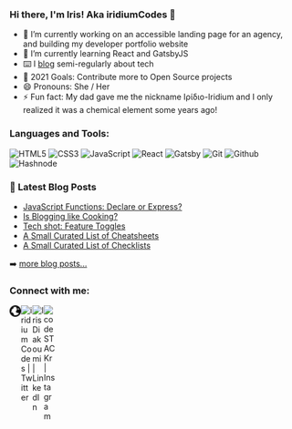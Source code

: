 ### Hi there, I'm Iris! Aka iridiumCodes 👋

- 🔭 I’m currently working on an accessible landing page for an agency, and building my developer portfolio website
- 🌱 I’m currently learning React and GatsbyJS
- ⌨️ I [blog](https://blog.iridium.codes/) semi-regularly about tech
- 🥅 2021 Goals: Contribute more to Open Source projects
- 😄 Pronouns: She / Her
- ⚡ Fun fact: My dad gave me the nickname Ιρίδιο-Iridium and I only realized it was a chemical element some years ago!

### Languages and Tools:
<p>
<img src="https://img.shields.io/badge/HTML5-E34F26?logo=html5&logoColor=white&style=flat" alt="HTML5">
<img src="https://img.shields.io/badge/CSS3-1572B6?logo=css3&logoColor=white&style=flat" alt="CSS3">
<img src="https://img.shields.io/badge/JavaScript-F7DF1E?logo=javascript&logoColor=white&style=flat" alt="JavaScript">
<img src="https://img.shields.io/badge/React-61DAFB?logo=react&logoColor=white&style=flat" alt="React">
<img src="https://img.shields.io/badge/Gatsby-663399?logo=gatsby&logoColor=white&style=flat" alt="Gatsby">
<img src="https://img.shields.io/badge/Git-F05032?logo=git&logoColor=white&style=flat" alt="Git">
<img src="https://img.shields.io/badge/Github-181717?logo=github&logoColor=white&style=flat" alt="Github">
<img src="https://img.shields.io/badge/Hashnode-2962FF?logo=hashnode&logoColor=white&style=flat" alt="Hashnode">
</p>

### 📕 Latest Blog Posts

<!-- BLOG-POST-LIST:START -->
- [JavaScript Functions: Declare or Express?](https://blog.iridium.codes/javascript-functions-declare-or-express)
- [Is Blogging like Cooking?](https://blog.iridium.codes/is-blogging-like-cooking)
- [Tech shot: Feature Toggles](https://blog.iridium.codes/tech-shot-feature-toggles)
- [A Small Curated List of Cheatsheets](https://blog.iridium.codes/a-curated-list-of-cheatsheets)
- [A Small Curated List of Checklists](https://blog.iridium.codes/a-small-curated-list-of-checklists)
<!-- BLOG-POST-LIST:END -->
➡️ [more blog posts...](https://blog.iridium.codes)
### Connect with me:

[<img align="left" alt="iridium.codes" width="20px" src="https://raw.githubusercontent.com/iconic/open-iconic/master/svg/globe.svg" />][website] [<img align="left" alt="iridiumCodes | Twitter" width="20px" src="https://cdn.jsdelivr.net/npm/simple-icons@v3/icons/twitter.svg" />][twitter] [<img align="left" alt="Iris Diakoumi | LinkedIn" width="20px" src="https://cdn.jsdelivr.net/npm/simple-icons@v3/icons/linkedin.svg" />][linkedin] [<img align="left" alt="codeSTACKr | Instagram" width="20px" src="https://cdn.jsdelivr.net/npm/simple-icons@v3/icons/instagram.svg" />][instagram]

[website]: https://iridium.codes
[twitter]: https://twitter.com/iridiumCodes
[instagram]: https://www.instagram.com/iridium.codes/
[linkedin]: https://www.linkedin.com/in/irisdiakoumi/
